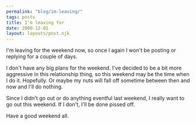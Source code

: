 ```yaml
---
permalink: "blog/im-leaving/"
tags: posts
title: I'm leaving for
date: 2000-12-01
layout: layouts/post.njk
---
```


I'm leaving for the weekend now, so once I again I won't be posting or replying for a couple of days.

I don't have any big plans for the weekend. I've decided to be a bit more aggressive in this relationship thing, so this weekend may be the time when I do it. Hopefully. Or maybe my nuts will fall off sometime between then and now and I'll do nothing. 

Since I didn't go out or do anything eventful last weekend, I really want to go out this weekend. If I don't, I'll be done pissed off.

Have a good weekend all.